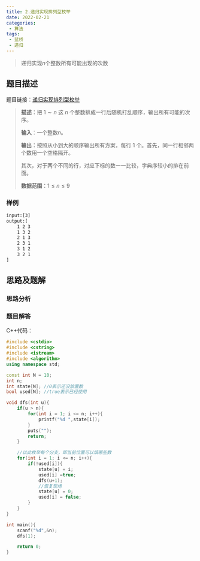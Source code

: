 ```yaml
---
title: 2.递归实现排列型枚举
date: 2022-02-21
categories:
 - 算法
tags:
 - 蓝桥
 - 递归
---
```


> 递归实现$n$个整数所有可能出现的次数

<!-- more -->

## 题目描述

题目链接：[递归实现排列型枚举](https://www.acwing.com/problem/content/96/)

> **描述**：把 $1∼n$ 这 $n$ 个整数排成一行后随机打乱顺序，输出所有可能的次序。
>
> **输入**：一个整数$n$。
>
> **输出**：按照从小到大的顺序输出所有方案，每行 $1$ 个。首先，同一行相邻两个数用一个空格隔开。
>
> 其次，对于两个不同的行，对应下标的数一一比较，字典序较小的排在前面。
>
> **数据范围**：$1 \leq n \leq 9$

### 样例

```tex
input:[3]
output:[
    1 2 3
    1 3 2
    2 1 3
    2 3 1
    3 1 2
    3 2 1
]
```

## 思路及题解

### 思路分析



### 题目解答

C++代码：

```cpp
#include <cstdio>
#include <cstring>
#include <istream>
#include <algorithm>
using namespace std;

const int N = 10;
int n;
int state[N]; //0表示还没放置数
bool used[N]; //true表示已经使用

void dfs(int u){
    if(u > n){
        for(int i = 1; i <= n; i++){
            printf("%d ",state[i]);  
        }
        puts("");
        return;
    }

    //以此枚举每个分支，即当前位置可以填哪些数
    for(int i = 1; i <= n; i++){
        if(!used[i]){
            state[u] = i;
            used[i] =true;
            dfs(u+1);
            //恢复现场
            state[u] = 0;
            used[i] = false;
        }
    }
}

int main(){
    scanf("%d",&n);
    dfs(1);

    return 0;
}
```
